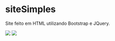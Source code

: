 # siteSimples
Site feito em HTML utilizando Bootstrap e JQuery.

<img src="SitePetShop/img/site1">
<img src="SitePetShop/img/site2">

